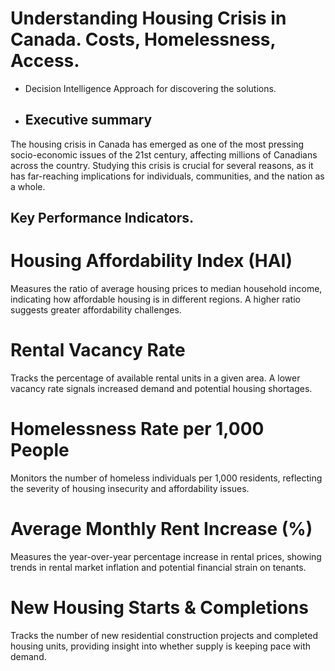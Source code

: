 # Understanding Housing Crisis in Canada. Costs, Homelessness, Access.
* Decision Intelligence Approach for discovering the solutions.
* ## Executive summary
The housing crisis in Canada has emerged as one of the most pressing socio-economic issues of the 21st century, affecting millions of Canadians across the country. Studying this crisis is crucial for several reasons, as it has far-reaching implications for individuals, communities, and the nation as a whole. 
## Key Performance Indicators.
 # Housing Affordability Index (HAI) 
Measures the ratio of average housing prices to median household income, indicating how affordable housing is in different regions. A higher ratio suggests greater affordability challenges.
 
# Rental Vacancy Rate 
Tracks the percentage of available rental units in a given area. A lower vacancy rate signals increased demand and potential housing shortages.
# Homelessness Rate per 1,000 People 
Monitors the number of homeless individuals per 1,000 residents, reflecting the severity of housing insecurity and affordability issues.
# Average Monthly Rent Increase (%) 
Measures the year-over-year percentage increase in rental prices, showing trends in rental market inflation and potential financial strain on tenants.
# New Housing Starts & Completions 
Tracks the number of new residential construction projects and completed housing units, providing insight into whether supply is keeping pace with demand.
